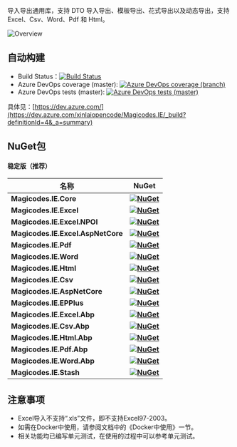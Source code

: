 导入导出通用库，支持 DTO 导入导出、模板导出、花式导出以及动态导出，支持 Excel、Csv、Word、Pdf 和 Html。

![Overview](/content/projects/magicodes-ie/assets/ov.png)

## 自动构建

- Build Status：[![Build Status](https://camo.githubusercontent.com/34c8a74f88db30fc6d37f1b6a168932aa5e0536461670dbdf6551a1b50207713/68747470733a2f2f6465762e617a7572652e636f6d2f78696e6c61696f70656e636f64652f4d616769636f6465732e49452f5f617069732f6275696c642f7374617475732f646f746e6574636f72652e4d616769636f6465732e49453f6272616e63684e616d653d6d6173746572)](https://dev.azure.com/xinlaiopencode/Magicodes.IE/_build/latest?definitionId=4&branchName=master)
- Azure DevOps coverage (master): [![Azure DevOps coverage (branch)](https://camo.githubusercontent.com/2da6f4018dd428a91b7454c43cadeb685b5c116da477852a19e2247a62afd26b/68747470733a2f2f696d672e736869656c64732e696f2f617a7572652d6465766f70732f636f7665726167652f78696e6c61696f70656e636f64652f4d616769636f6465732e49452f342f6d6173746572)](https://camo.githubusercontent.com/2da6f4018dd428a91b7454c43cadeb685b5c116da477852a19e2247a62afd26b/68747470733a2f2f696d672e736869656c64732e696f2f617a7572652d6465766f70732f636f7665726167652f78696e6c61696f70656e636f64652f4d616769636f6465732e49452f342f6d6173746572)
- Azure DevOps tests (master): [![Azure DevOps tests (master)](https://camo.githubusercontent.com/c578ac3006a6c7a7283e87e83376e4d45c90396ca10d2acdb0879782827196be/68747470733a2f2f696d672e736869656c64732e696f2f617a7572652d6465766f70732f74657374732f78696e6c61696f70656e636f64652f4d616769636f6465732e49452f342f6d6173746572)](https://camo.githubusercontent.com/c578ac3006a6c7a7283e87e83376e4d45c90396ca10d2acdb0879782827196be/68747470733a2f2f696d672e736869656c64732e696f2f617a7572652d6465766f70732f74657374732f78696e6c61696f70656e636f64652f4d616769636f6465732e49452f342f6d6173746572)

具体见：[https://dev.azure.com/](https://dev.azure.com/xinlaiopencode/Magicodes.IE/_build?definitionId=4&_a=summary)

## NuGet包

#### 稳定版（推荐）

| **名称**                          | **NuGet**                                                    |
| --------------------------------- | ------------------------------------------------------------ |
| **Magicodes.IE.Core**             | **[![NuGet](https://camo.githubusercontent.com/bc47961c045319d7656ccee34b5ca6204bf004d8f6514cce7332a549fda74a6f/68747470733a2f2f6275696c6473746174732e696e666f2f6e756765742f4d616769636f6465732e49452e436f7265)](https://www.nuget.org/packages/Magicodes.IE.Core)** |
| **Magicodes.IE.Excel**            | **[![NuGet](https://camo.githubusercontent.com/887b093d91391dec841447564d4060f9920980697796d205802fe9a4087d4251/68747470733a2f2f6275696c6473746174732e696e666f2f6e756765742f4d616769636f6465732e49452e457863656c)](https://www.nuget.org/packages/Magicodes.IE.Excel)** |
| **Magicodes.IE.Excel.NPOI**       | **[![NuGet](https://camo.githubusercontent.com/34ef0fab5f4dc9dfb4a28fc4582f38981cb98f674c4f40187a177edfd4d8e391/68747470733a2f2f6275696c6473746174732e696e666f2f6e756765742f4d616769636f6465732e49452e457863656c2e4e504f49)](https://www.nuget.org/packages/Magicodes.IE.Excel.NPOI)** |
| **Magicodes.IE.Excel.AspNetCore** | **[![NuGet](https://camo.githubusercontent.com/c538aee2b7c8c0264769848ab6106f32c87898167f9fc649a95b1bb5f909d30b/68747470733a2f2f6275696c6473746174732e696e666f2f6e756765742f4d616769636f6465732e49452e457863656c2e4173704e6574436f7265)](https://www.nuget.org/packages/Magicodes.IE.Excel.AspNetCore)** |
| **Magicodes.IE.Pdf**              | **[![NuGet](https://camo.githubusercontent.com/4ae80126158b8098f31a99112345904283ed9f6eeedcdc2bcfbd04239fc593f5/68747470733a2f2f6275696c6473746174732e696e666f2f6e756765742f4d616769636f6465732e49452e506466)](https://www.nuget.org/packages/Magicodes.IE.Pdf)** |
| **Magicodes.IE.Word**             | **[![NuGet](https://camo.githubusercontent.com/522243c4a9f77d560330a93c0ca8dbe6a0af7692689f5edcf31436aab7cca02f/68747470733a2f2f6275696c6473746174732e696e666f2f6e756765742f4d616769636f6465732e49452e576f7264)](https://www.nuget.org/packages/Magicodes.IE.Word)** |
| **Magicodes.IE.Html**             | **[![NuGet](https://camo.githubusercontent.com/5fc6018fa99031331b660567399661c39b42d5a0eb53b011c1151e56c3131d5d/68747470733a2f2f6275696c6473746174732e696e666f2f6e756765742f4d616769636f6465732e49452e48746d6c)](https://www.nuget.org/packages/Magicodes.IE.Html)** |
| **Magicodes.IE.Csv**              | **[![NuGet](https://camo.githubusercontent.com/78d58799f6edbeba439da77d7cdfa0a404977fb3001679c4c5486515747a0db3/68747470733a2f2f6275696c6473746174732e696e666f2f6e756765742f4d616769636f6465732e49452e437376)](https://www.nuget.org/packages/Magicodes.IE.Csv)** |
| **Magicodes.IE.AspNetCore**       | **[![NuGet](https://camo.githubusercontent.com/97e03e9ad6dc8571da21688123ce1d038c1af6839faef60fd5b00f994ee97500/68747470733a2f2f6275696c6473746174732e696e666f2f6e756765742f4d616769636f6465732e49452e4173704e6574436f7265)](https://www.nuget.org/packages/Magicodes.IE.AspNetCore)** |
| **Magicodes.IE.EPPlus**           | **[![NuGet](https://camo.githubusercontent.com/5201f0febaea473ffa60c35c379658c4c1969590cedbea9f21f1830fa838e0b6/68747470733a2f2f6275696c6473746174732e696e666f2f6e756765742f4d616769636f6465732e49452e4550506c7573)](https://www.nuget.org/packages/Magicodes.IE.EPPlus)** |
| **Magicodes.IE.Excel.Abp**        | **[![NuGet](https://camo.githubusercontent.com/79ee74181c9fc9f01f406f3b8a0d5dad99fbf32fa1fd02c047bb3f9f9d9530d7/68747470733a2f2f6275696c6473746174732e696e666f2f6e756765742f4d616769636f6465732e49452e457863656c2e416270)](https://www.nuget.org/packages/Magicodes.IE.Excel.Abp)** |
| **Magicodes.IE.Csv.Abp**          | **[![NuGet](https://camo.githubusercontent.com/0ad206309359f4ecfbc03f81908cf094375009f1989bd78c5d21363933100ed7/68747470733a2f2f6275696c6473746174732e696e666f2f6e756765742f4d616769636f6465732e49452e4373762e416270)](https://www.nuget.org/packages/Magicodes.IE.Csv.Abp)** |
| **Magicodes.IE.Html.Abp**         | **[![NuGet](https://camo.githubusercontent.com/f3023fafd4ad33040edc35d218167e079858b6b35e7a633e6dfabfd6c7c29d18/68747470733a2f2f6275696c6473746174732e696e666f2f6e756765742f4d616769636f6465732e49452e48746d6c2e416270)](https://www.nuget.org/packages/Magicodes.IE.Html.Abp)** |
| **Magicodes.IE.Pdf.Abp**          | **[![NuGet](https://camo.githubusercontent.com/639b16ca8f00f746daca00a6310e81e1c2292d3e004ed545578f911a4e6437d9/68747470733a2f2f6275696c6473746174732e696e666f2f6e756765742f4d616769636f6465732e49452e5064662e416270)](https://www.nuget.org/packages/Magicodes.IE.Pdf.Abp)** |
| **Magicodes.IE.Word.Abp**         | **[![NuGet](https://camo.githubusercontent.com/d81702cbcf4a57bee376deadfcd77642eced0820931f778e6429939448ddbe4f/68747470733a2f2f6275696c6473746174732e696e666f2f6e756765742f4d616769636f6465732e49452e576f72642e416270)](https://www.nuget.org/packages/Magicodes.IE.Word.Abp)** |
| **Magicodes.IE.Stash**            | **[![NuGet](https://camo.githubusercontent.com/ee248da98a71bec8c4962a7bcc41477c4eb8fd9cd23cc1c30c82d0bf9f05adc6/68747470733a2f2f6275696c6473746174732e696e666f2f6e756765742f4d616769636f6465732e49452e5374617368)](https://www.nuget.org/packages/Magicodes.IE.Stash)** |

## 注意事项

- Excel导入不支持“.xls”文件，即不支持Excel97-2003。
- 如需在Docker中使用，请参阅文档中的《Docker中使用》一节。
- 相关功能均已编写单元测试，在使用的过程中可以参考单元测试。
